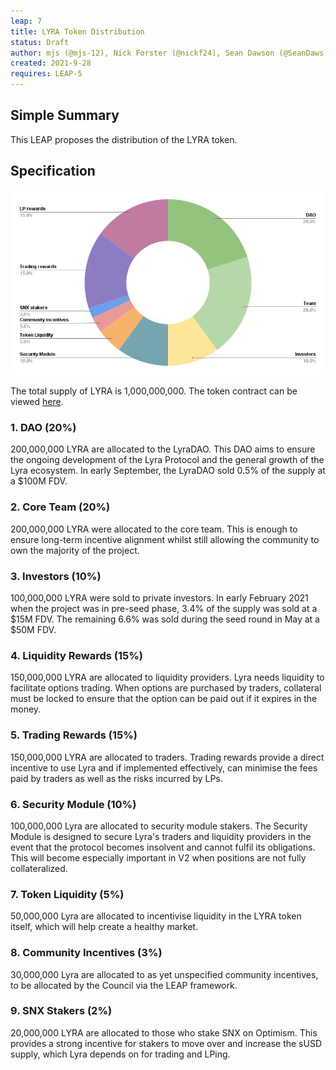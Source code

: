 ```yaml
---
leap: 7
title: LYRA Token Distribution
status: Draft
author: mjs (@mjs-12), Nick Forster (@nickf24), Sean Dawson (@SeanDaws)
created: 2021-9-28
requires: LEAP-5
---
```


## Simple Summary

This LEAP proposes the distribution of the LYRA token.


## Specification

![Total](assets/leap-7/combined.png)

The total supply of LYRA is 1,000,000,000. The token contract can be viewed [here](https://etherscan.io/token/0x01ba67aac7f75f647d94220cc98fb30fcc5105bf). 


### 1. DAO (20%)

200,000,000 LYRA are allocated to the LyraDAO. This DAO aims to ensure the ongoing development of the Lyra Protocol and the general growth of the Lyra ecosystem.  In early September, the LyraDAO sold 0.5% of the supply at a $100M FDV.

### 2. Core Team (20%)

200,000,000 LYRA were allocated to the core team. This is enough to ensure long-term incentive alignment whilst still allowing the community to own the majority of the project.

### 3. Investors (10%)

100,000,000 LYRA were sold to private investors. In early February 2021 when the project was in pre-seed phase, 3.4% of the supply was sold at a $15M FDV. The remaining 6.6% was sold during the seed round in May at a $50M FDV.

### 4. Liquidity Rewards (15%)

150,000,000 LYRA are allocated to liquidity providers. Lyra needs liquidity to facilitate options trading. When options are purchased by traders, collateral must be locked to ensure that the option can be paid out if it expires in the money.

### 5. Trading Rewards (15%)

150,000,000 LYRA are allocated to traders. Trading rewards provide a direct incentive to use Lyra and if implemented effectively, can minimise the fees paid by traders as well as the risks incurred by LPs.

### 6. Security Module (10%)

100,000,000 Lyra are allocated to security module stakers. The Security Module is designed to secure Lyra's traders and liquidity providers in the event that the protocol becomes insolvent and cannot fulfil its obligations. This will become especially important in V2 when positions are not fully collateralized.

### 7. Token Liquidity (5%)

50,000,000 Lyra are allocated to incentivise liquidity in the LYRA token itself, which will help create a healthy market.

### 8. Community Incentives (3%)

30,000,000 Lyra are allocated to as yet unspecified community incentives, to be allocated by the Council via the LEAP framework.

### 9. SNX Stakers (2%)

20,000,000 LYRA are allocated to those who stake SNX on Optimism. This provides a strong incentive for stakers to move over and increase the sUSD supply, which Lyra depends on for trading and LPing.
